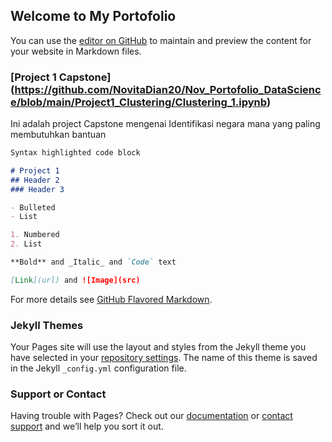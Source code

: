 ## Welcome to My Portofolio

You can use the [editor on GitHub](https://github.com/NovitaDian20/Nov_Portofolio_DataScience/edit/main/README.md) to maintain and preview the content for your website in Markdown files.

### [Project 1 Capstone] (https://github.com/NovitaDian20/Nov_Portofolio_DataScience/blob/main/Project1_Clustering/Clustering_1.ipynb)
Ini adalah project Capstone mengenai Identifikasi negara mana yang paling membutuhkan bantuan

```markdown
Syntax highlighted code block

# Project 1
## Header 2
### Header 3

- Bulleted
- List

1. Numbered
2. List

**Bold** and _Italic_ and `Code` text

[Link](url) and ![Image](src)
```

For more details see [GitHub Flavored Markdown](https://guides.github.com/features/mastering-markdown/).

### Jekyll Themes

Your Pages site will use the layout and styles from the Jekyll theme you have selected in your [repository settings](https://github.com/NovitaDian20/Nov_Portofolio_DataScience/settings/pages). The name of this theme is saved in the Jekyll `_config.yml` configuration file.

### Support or Contact

Having trouble with Pages? Check out our [documentation](https://docs.github.com/categories/github-pages-basics/) or [contact support](https://support.github.com/contact) and we’ll help you sort it out.
